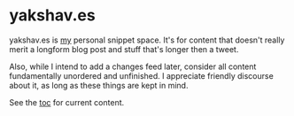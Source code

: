 # yakshav.es

yakshav.es is [my](http://skade.me) personal snippet space. It's for content that doesn't really merit a longform blog post and stuff that's longer then a tweet.

Also, while I intend to add a changes feed later, consider all content fundamentally unordered and unfinished. I appreciate friendly discourse about it, as long as these things are kept in mind.

See the [toc](toc) for current content.